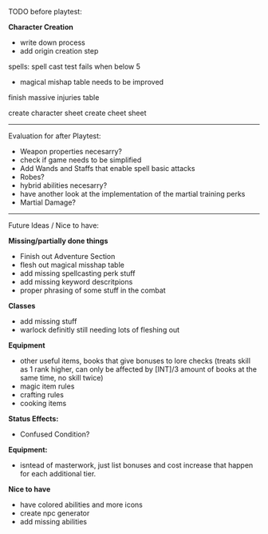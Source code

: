 TODO before playtest:

**Character Creation**
- write down process
- add origin creation step

spells: spell cast test fails when below 5
  - magical mishap table needs to be improved

finish massive injuries table

create character sheet
create cheet sheet
___________________________________________________________
Evaluation for after Playtest:

- Weapon properties necesarry?
- check if game needs to be simplified
- Add Wands and Staffs that enable spell basic attacks
- Robes?
- hybrid abilities necesarry?
- have another look at the implementation of the martial training perks
- Martial Damage?
___________________________________________________________
Future Ideas / Nice to have:

**Missing/partially done things**
- Finish out Adventure Section
- flesh out magical misshap table
- add missing spellcasting perk stuff
- add missing keyword descritpions
- proper phrasing of some stuff in the combat

**Classes**
- add missing stuff
- warlock definitly still needing lots of fleshing out

**Equipment**
- other useful items, books that give bonuses to lore checks (treats skill as 1 rank higher, can only be affected by [INT]/3 amount of books at the same time, no skill twice)
- magic item rules
- crafting rules
- cooking items

**Status Effects:**
- Confused Condition?

**Equipment:**
- isntead of masterwork, just list bonuses and cost increase that happen for each additional tier.

**Nice to have**
- have colored abilities and more icons
- create npc generator
- add missing abilities